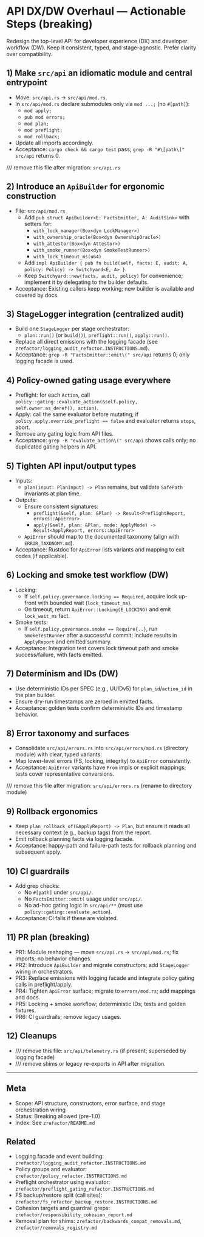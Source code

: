 # API DX/DW Overhaul — Actionable Steps (breaking)

Redesign the top-level API for developer experience (DX) and developer workflow (DW). Keep it consistent, typed, and stage-agnostic. Prefer clarity over compatibility.

## 1) Make `src/api` an idiomatic module and central entrypoint

- Move: `src/api.rs` → `src/api/mod.rs`.
- In `src/api/mod.rs` declare submodules only via `mod ...;` (no `#[path]`):
  - `mod apply;`
  - `pub mod errors;`
  - `mod plan;`
  - `mod preflight;`
  - `mod rollback;`
- Update all imports accordingly.
- Acceptance: `cargo check && cargo test` pass; `grep -R "#\[path\]" src/api` returns 0.

/// remove this file after migration: `src/api.rs`

## 2) Introduce an `ApiBuilder` for ergonomic construction

- File: `src/api/mod.rs`
  - Add `pub struct ApiBuilder<E: FactsEmitter, A: AuditSink>` with setters for:
    - `with_lock_manager(Box<dyn LockManager>)`
    - `with_ownership_oracle(Box<dyn OwnershipOracle>)`
    - `with_attestor(Box<dyn Attestor>)`
    - `with_smoke_runner(Box<dyn SmokeTestRunner>)`
    - `with_lock_timeout_ms(u64)`
  - Add `impl ApiBuilder { pub fn build(self, facts: E, audit: A, policy: Policy) -> Switchyard<E, A> }`.
  - Keep `Switchyard::new(facts, audit, policy)` for convenience; implement it by delegating to the builder defaults.
- Acceptance: Existing callers keep working; new builder is available and covered by docs.

## 3) StageLogger integration (centralized audit)

- Build one `StageLogger` per stage orchestrator:
  - `plan::run()` (or `build()`), `preflight::run()`, `apply::run()`.
- Replace all direct emissions with the logging facade (see `zrefactor/logging_audit_refactor.INSTRUCTIONS.md`).
- Acceptance: `grep -R "FactsEmitter::emit\(" src/api` returns 0; only logging facade is used.

## 4) Policy-owned gating usage everywhere

- Preflight: for each `Action`, call `policy::gating::evaluate_action(&self.policy, self.owner.as_deref(), action)`.
- Apply: call the same evaluator before mutating; if `policy.apply.override_preflight == false` and evaluator returns `stops`, abort.
- Remove any gating logic from API files.
- Acceptance: `grep -R "evaluate_action\(" src/api` shows calls only; no duplicated gating helpers in API.

## 5) Tighten API input/output types

- Inputs:
  - `plan(input: PlanInput) -> Plan` remains, but validate `SafePath` invariants at plan time.
- Outputs:
  - Ensure consistent signatures:
    - `preflight(&self, plan: &Plan) -> Result<PreflightReport, errors::ApiError>`
    - `apply(&self, plan: &Plan, mode: ApplyMode) -> Result<ApplyReport, errors::ApiError>`
  - `ApiError` should map to the documented taxonomy (align with `ERROR_TAXONOMY.md`).
- Acceptance: Rustdoc for `ApiError` lists variants and mapping to exit codes (if applicable).

## 6) Locking and smoke test workflow (DW)

- Locking:
  - If `self.policy.governance.locking == Required`, acquire lock up-front with bounded wait (`lock_timeout_ms`).
  - On timeout, return `ApiError::Locking(E_LOCKING)` and emit `lock_wait_ms` fact.
- Smoke tests:
  - If `self.policy.governance.smoke == Require{..}`, run `SmokeTestRunner` after a successful commit; include results in `ApplyReport` and emitted summary.
- Acceptance: Integration test covers lock timeout path and smoke success/failure, with facts emitted.

## 7) Determinism and IDs (DW)

- Use deterministic IDs per SPEC (e.g., UUIDv5) for `plan_id`/`action_id` in the plan builder.
- Ensure dry-run timestamps are zeroed in emitted facts.
- Acceptance: golden tests confirm deterministic IDs and timestamp behavior.

## 8) Error taxonomy and surfaces

- Consolidate `src/api/errors.rs` into `src/api/errors/mod.rs` (directory module) with clear, typed variants.
- Map lower-level errors (FS, locking, integrity) to `ApiError` consistently.
- Acceptance: `ApiError` variants have `From` impls or explicit mappings; tests cover representative conversions.

/// remove this file after migration: `src/api/errors.rs` (rename to directory module)

## 9) Rollback ergonomics

- Keep `plan_rollback_of(&ApplyReport) -> Plan`, but ensure it reads all necessary context (e.g., backup tags) from the report.
- Emit rollback planning facts via logging facade.
- Acceptance: happy-path and failure-path tests for rollback planning and subsequent apply.

## 10) CI guardrails

- Add grep checks:
  - No `#[path]` under `src/api/`.
  - No `FactsEmitter::emit(` usage under `src/api/`.
  - No ad-hoc gating logic in `src/api/**` (must use `policy::gating::evaluate_action`).
- Acceptance: CI fails if these are violated.

## 11) PR plan (breaking)

- PR1: Module reshaping — move `src/api.rs` → `src/api/mod.rs`; fix imports; no behavior changes.
- PR2: Introduce `ApiBuilder` and migrate constructors; add `StageLogger` wiring in orchestrators.
- PR3: Replace emissions with logging facade and integrate policy gating calls in preflight/apply.
- PR4: Tighten `ApiError` surface; migrate to `errors/mod.rs`; add mappings and docs.
- PR5: Locking + smoke workflow; deterministic IDs; tests and golden fixtures.
- PR6: CI guardrails; remove legacy usages.

## 12) Cleanups

- /// remove this file: `src/api/telemetry.rs` (if present; superseded by logging facade)
- /// remove shims or legacy re-exports in API after migration.

---

## Meta

- Scope: API structure, constructors, error surface, and stage orchestration wiring
- Status: Breaking allowed (pre-1.0)
- Index: See `zrefactor/README.md`

## Related

- Logging facade and event building: `zrefactor/logging_audit_refactor.INSTRUCTIONS.md`
- Policy groups and evaluator: `zrefactor/policy_refactor.INSTRUCTIONS.md`
- Preflight orchestrator using evaluator: `zrefactor/preflight_gating_refactor.INSTRUCTIONS.md`
- FS backup/restore split (call sites): `zrefactor/fs_refactor_backup_restore.INSTRUCTIONS.md`
- Cohesion targets and guardrail greps: `zrefactor/responsibility_cohesion_report.md`
- Removal plan for shims: `zrefactor/backwards_compat_removals.md`, `zrefactor/removals_registry.md`
